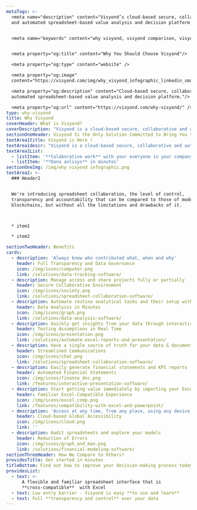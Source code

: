 ```yaml
---
metaTags: >-
  <meta name="description" content="Visyond’s cloud-based secure, collaborative
  and automated spreadsheet-based value analysis and decision platform.">


  <meta name="keywords" content="why visyond, visyond comparison, visyond vs">


  <meta property="og:title" content="Why You Should Choose Visyond"/>

  <meta property="og:type" content="website" />

  <meta property="og:image"
  content="https://visyond.com/img/why_visyond_infographic_linkedin_small.png">

  <meta property="og:description" content="Cloud-based secure, collaborative and
  automated spreadsheet-based value analysis and decision platform."/>

  <meta property="og:url" content="https://visyond.com/why-visyond/" />
type: why-visyond
title: Why Visyond
coverHeader: What is Visyond?
coverDescription: "Visyond is a cloud-based secure, collaborative and automated value analysis and decision platform that reduces security threats & errors, and speeds up the decision making process.\r\r\n\nWe're introducing spreadsheet collaboration, the level of control, transparency and accountability that can be compared to those of modern blockchains, but without all the limitations and drawbacks of it."
sectionOneHeader: Visyond Is the Only Solution Committed to Bring You the Best of All Worlds
textArea1title: Visyond is Here !
textArea1descr: "Visyond is a cloud-based secure, collaborative and automated value analysis and decision platform that reduces security threats & errors, and speeds up the decision making process.\r\n"
textArea1List:
  - listItem: '**Colaborative work** with your everyone in your company.'
  - listItem: '**Dana anlisys** in minutes'
sectionOneImg: /img/why visyond infographic.png
textArea2: >-
  ### Header2


  We're introducing spreadsheet collaboration, the level of control,
  transparency and accountability that can be compared to those of modern
  blockchains, but without all the limitations and drawbacks of it.



  * item1

  * item2

sectionTwoHeader: Benefits
cards:
  - description: 'Always know who contributed what, when and why'
    header: Full Transparency and Data Governance
    icon: /img/icons/computer.png
    link: /solutions/data-tracking-software/
  - description: Manage access and share projects fully or partially
    header: Secure Collaborative Environment
    icon: /img/icons/society.png
    link: /solutions/spreadsheet-collaboration-software/
  - description: Automate routine analytical tasks and their setup without experts
    header: Data Analysis in Minutes
    icon: /img/icons/graph.png
    link: /solutions/data-analysis-software/
  - description: Quickly get insights from your data through interactive presentations
    header: Testing Assumptions in Real Time
    icon: /img/icons/presentation.png
    link: /solutions/automate-excel-reports-and-presentation/
  - description: Have a single source of truth for your data & documentation
    header: Streamlined Communications
    icon: /img/icons/chat.png
    link: /solutions/spreadsheet-collaboration-software/
  - description: Easily generate financial statements and KPI reports
    header: Automated Financial Statements
    icon: /img/icons/finance_doc.png
    link: /features/interactive-presentation-software/
  - description: Start getting value immediately by importing your Excel file
    header: Familiar Excel-Compatible Experience
    icon: /img/icons/excel_comp.png
    link: /features/compatibility-with-excel-and-powerpoint/
  - description: 'Access at any time, from any place, using any device'
    header: Cloud-based Global Accessibility
    icon: /img/icons/cloud.png
    link: ''
  - description: Audit spreadsheets and explore your models
    header: Reduction of Errors
    icon: /img/icons/graph_and_man.png
    link: /solutions/financial-modeling-software/
sectionThreeHeader: How We Compare to Others?
providesTitle: Get started in minutes
titleBottom: Find out how to improve your decision-making process today
providesList:
  - text: >-
      A flexible and familiar spreadsheet interface that is
      **cross-compatible**  with Excel
  - text: Low entry barrier - Visyond is easy **to use and learn**
  - text: Full **transparency and control** over your data
---
```


